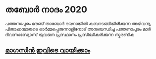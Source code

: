 # തബോര്‍ നാദം 2020

പത്തനാപുരം മൗണ്ട് താബോർ ദയറായിൽ കബറടങ്ങിയിരിക്കുന്ന അഭിവന്ദ്യ പിതാക്കന്മാരുടെ ഓർമ്മപ്പെരുന്നാളിനോട് അനുബന്ധിച്ച പത്തനാപുരം മാർ ദിവന്നാസ്യോസ് യുവജന പ്രസ്ഥാനം പ്രസിദ്ധീകരിക്കുന്ന സ്മരണിക

## [മാഗസിന്‍ ഇവിടെ വായിക്കാം](https://mardionysiusocym.github.io/tabornadham2020/home.html)
